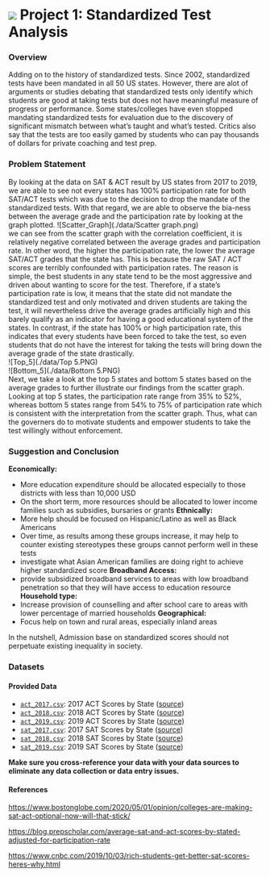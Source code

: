 # ![](https://ga-dash.s3.amazonaws.com/production/assets/logo-9f88ae6c9c3871690e33280fcf557f33.png) Project 1: Standardized Test Analysis

### Overview

Adding on to the history of standardized tests. Since 2002, standardized tests have been mandated in all 50 US states. However, there are alot of arguments or studies debating that standardized tests only identify which students are good at taking tests but does not have meaningful measure of progress or performance. Some states/colleges have even stopped mandating standardized tests for evaluation due to the discovery of significant mismatch between what’s taught and what’s tested. Critics also say that the tests are too easily gamed by students who can pay thousands of dollars for private coaching and test prep.


### Problem Statement

By looking at the data on SAT & ACT result by US states from 2017 to 2019, we are able to see not every states has 100% participation rate for both SAT/ACT tests which was due to the decision to drop the mandate of the standardized tests.
With that regard, we are able to observe the bia-ness between the average grade and the participation rate by looking at the graph plotted.
![Scatter_Graph](./data/Scatter graph.png) <br>
we can see from the scatter graph with the correlation coefficient, it is relatively negative correlated between the average grades and participation rate. In other word, the higher the participation rate, the lower the average SAT/ACT grades that the state has. This is because the raw SAT / ACT scores are terribly confounded with participation rates. The reason is simple, the best students in any state tend to be the most aggressive and driven about wanting to score for the test. Therefore, if a state’s participation rate is low, it means that the state did not mandate the standardized test and only motivated and driven students are taking the test, it will nevertheless drive the average grades artificially high and this barely qualify as an indicator for having a good educational system of the states. In contrast, if the state has 100% or high participation rate, this indicates that every students have been forced to take the test, so even students that do not have the interest for taking the tests will bring down the average grade of the state drastically. <br>
![Top_5](./data/Top 5.PNG)<br>
![Bottom_5](./data/Bottom 5.PNG)<br>
Next, we take a look at the top 5 states and bottom 5 states based on the average grades to further illustrate our findings from the scatter graph. Looking at top 5 states, the participation rate range from 35% to 52%, whereas bottom 5 states range from 54% to 75% of participation rate which is consistent with the interpretation from the scatter graph. Thus, what can the governers do to motivate students and empower students to take the test willingly without enforcement.

### Suggestion and Conclusion

**Economically:**
- More education expenditure should be allocated especially to those districts
with less than 10,000 USD
- On the short term, more resources should be allocated to lower income families
such as subsidies, bursaries or grants
**Ethnically:**
- More help should be focused on Hispanic/Latino as well as Black Americans
- Over time, as results among these groups increase, it may help to counter
existing stereotypes these groups cannot perform well in these tests
- investigate what Asian American families are doing right to achieve higher
standardized score
**Broadband Access:**
- provide subsidized broadband services to areas with low broadband penetration
so that they will have access to education resource
**Household type:**
- Increase provision of counselling and after school care to areas with lower
percentage of married households
**Geographical:**
- Focus help on town and rural areas, especially inland areas

In the nutshell, Admission base on standardized scores should not perpetuate existing inequality in society.

### Datasets

#### Provided Data

* [`act_2017.csv`](./data/act_2017.csv): 2017 ACT Scores by State ([source](https://blog.prepscholar.com/act-scores-by-state-averages-highs-and-lows))
* [`act_2018.csv`](./data/act_2018.csv): 2018 ACT Scores by State ([source](https://blog.prepscholar.com/act-scores-by-state-averages-highs-and-lows))
* [`act_2019.csv`](./data/act_2019.csv): 2019 ACT Scores by State ([source](https://blog.prepscholar.com/act-scores-by-state-averages-highs-and-lows))
* [`sat_2017.csv`](./data/sat_2017.csv): 2017 SAT Scores by State ([source](https://blog.collegevine.com/here-are-the-average-sat-scores-by-state/))
* [`sat_2018.csv`](./data/sat_2018.csv): 2018 SAT Scores by State ([source](https://blog.collegevine.com/here-are-the-average-sat-scores-by-state/))
* [`sat_2019.csv`](./data/sat_2019.csv): 2019 SAT Scores by State ([source](https://blog.prepscholar.com/average-sat-scores-by-state-most-recent))

**Make sure you cross-reference your data with your data sources to eliminate any data collection or data entry issues.**

#### References

https://www.bostonglobe.com/2020/05/01/opinion/colleges-are-making-sat-act-optional-now-will-that-stick/

https://blog.prepscholar.com/average-sat-and-act-scores-by-stated-adjusted-for-participation-rate

https://www.cnbc.com/2019/10/03/rich-students-get-better-sat-scores-heres-why.html
